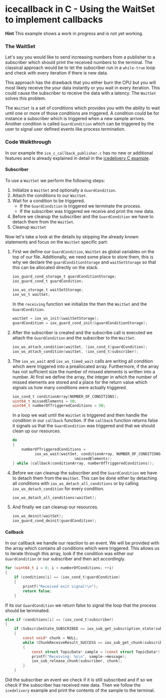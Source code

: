 # icecallback in C - Using the WaitSet to implement callbacks

**Hint** This example shows a work in progress and is not yet working.

### The WaitSet

Let's say you would like to send increasing numbers from a publisher to a 
subscriber which should print the received numbers to the terminal. The classical
approach would be to let the subscriber run in a `while-true` loop and check
with every iteration if there is new data.

This approach has the drawback that you either burn the CPU but you will most likely
receive the your data instantly or you wait in every iteration. This could cause
the subscriber to receive the data with a latency. The `WaitSet` solves this problem. 

The `WaitSet` is a set of conditions which
provides you with the ability to wait until one or more of those conditions are 
triggered. A condition could be for instance a subscriber which is triggered when
a new sample arrives. Another condition is called `GuardCondition` which can 
be triggered by the user to signal user defined events like process termination.

### Code Walkthrough
In our example the `ice_c_callback_publisher.c` has no new or additional features
and is already explained in detail in the [icedelivery C example](../icedelivery_on_c/).

#### Subscriber

To use a `WaitSet` we perform the following steps:

1. Initialize a `WaitSet` and optionally a `GuardCondition`.
2. Attach the conditions to our `WaitSet`.
3. Wait for a condition to be triggered. 
    - If the `GuardCondition` is triggered we terminate the process.
    - If the subscriber was triggered we receive and print the new data.
4. Before we cleanup the subscriber and the `GuardCondition` we have to detach them
    from the `WaitSet`.
5. Cleanup `WaitSet`

Now let's take a look at the details by skipping the already known statements and
focus on the `WaitSet` specific part:

1. First we define our `GuardCondition`, `WaitSet` as global variables on the 
   top of our file.
   Additionally, we need some place to store them, this is why we declare 
   the `guardConditionStorage` and `waitSetStorage` so that this can be allocated
   directly on the stack.
    ```c
    iox_guard_cond_storage_t guardConditionStorage;
    iox_guard_cond_t guardCondition;

    iox_ws_storage_t waitSetStorage;
    iox_ws_t waitSet;
    ```

   In the `receiving` function we initialize the then the `WaitSet` and the 
   `GuardCondition`.
    ```c
    waitSet = iox_ws_init(&waitSetStorage);
    guardCondition = iox_guard_cond_init(&guardConditionStorage);
    ```

2. After the subscriber is created and the subscribe call is executed we 
   attach the `GuardCondition` and the subscriber to the `WaitSet`.
   ```c
   iox_ws_attach_condition(waitSet, (iox_cond_t)guardCondition);
   iox_ws_attach_condition(waitSet, (iox_cond_t)subscriber);
   ```

3. The `iox_ws_wait` and `iox_ws_timed_wait` calls are writing
   all condition which were triggered into a preallocated array. Furthermore,
   if the array has not sufficient size the number of missed elements is
   written into a number. At first we define the array, the integer in
   which the number of missed elements are stored and a place for the return
   value which signals us how many conditions were actually triggered.
   ```c
   iox_cond_t conditionArray[NUMBER_OF_CONDITIONS];
   uint64_t missedElements = 0U;
   uint64_t numberOfTriggeredConditions = 0U;
   ```

   In a loop we wait until the `WaitSet` is triggered and then handle the
   condition in our `callback` function. If the `callback` function returns
   false it signals us that the `GuardCondition` was triggered and that we
   should clean up our resources.
   ```c
   do
   {
       numberOfTriggeredConditions = 
             iox_ws_wait(waitSet, conditionArray, NUMBER_OF_CONDITIONS, 
                               &missedElements);
   } while (callback(conditionArray, numberOfTriggeredConditions));
   ```

4. Before we can cleanup the subscriber and the `GuardCondition` we have to
   detach them from the `WaitSet`. This can be done either by detaching all
   conditions with `iox_ws_detach_all_conditions` or by calling
   `iox_ws_detach_condition` for every condition.
   ```c
   iox_ws_detach_all_conditions(waitSet);
   ```

5. And finally we can cleanup our resources.
   ```c
   iox_ws_deinit(waitSet);
   iox_guard_cond_deinit(guardCondition);
   ```

#### Callback
In our callback we handle our reaction to an event. We will be provided with
the array which contains all conditions which were triggered. This allows us
to iterate through this array, look if the condition was either our 
`GuardCondition` or our subscriber and then act accordingly.
```c
for (uint64_t i = 0; i < numberOfConditions; ++i)
{
    if (conditions[i] == (iox_cond_t)guardCondition)
    {
        printf("Received exit signal!\n");
        return false;
    }
```
If its our `GuardCondition` we return false to signal the loop that the
process should be terminated.

```c
else if (conditions[i] == (iox_cond_t)subscriber)
{
    if (SubscribeState_SUBSCRIBED == iox_sub_get_subscription_state(subscriber))
    {
        const void* chunk = NULL;
        while (ChunkReceiveResult_SUCCESS == iox_sub_get_chunk(subscriber, &chunk))
        {
            const struct TopicData* sample = (const struct TopicData*)(chunk);
            printf("Receiving: %s\n", sample->message);
            iox_sub_release_chunk(subscriber, chunk);
        }
    }
```
Did the subscriber an event we check if it is still subscribed and if so we
check if the subscriber has received new data. Then we follow the 
`icedelivery` example and print the contents of the sample to the terminal.
